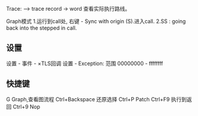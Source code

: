 
Trace: --> trace record -> word 查看实际执行路线。

Graph模式
1.运行到call处, 右键 - Sync with origin (S).进入call.
2.SS : going back into the stepped in call.


## 设置

设置 - 事件 - ×TLS回调
设置 - Exception: 范围 00000000 - ffffffff
## 快捷键
G Graph,查看图流程 
Ctrl+Backspace 还原选择
Ctrl+P Patch
Ctrl+F9 执行到返回
Ctrl+9 Nop